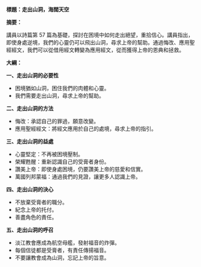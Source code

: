 **標題：走出山洞，海闊天空**

**摘要：**

講員以詩篇第 57 篇為基礎，探討在困境中如何走出絕望，重拾信心。講員指出，即使身處逆境，我們的心靈仍可以飛出山洞，尋求上帝的幫助。通過悔改、應用聖經經文，我們可以從借用經文轉變為應用經文，從而獲得上帝的恩典和拯救。

**大綱：**

**一、走出山洞的必要性**
* 困境猶如山洞，困住我們的肉體和心靈。
* 我們需要走出山洞，尋求上帝的幫助。

**二、走出山洞的方法**
* 悔改：承認自己的罪過，願意改變。
* 應用聖經經文：將經文應用於自己的處境，尋求上帝的指引。

**三、走出山洞的益處**
* 心靈堅定：不再被困境壓制。
* 榮耀甦醒：重新認識自己的受膏者身份。
* 讚美上帝：即使身處困境，仍要讚美上帝的慈愛和信實。
* 萬國列邦蒙福：通過我們的見證，讓更多人認識上帝。

**四、走出山洞的決心**
* 不放棄受膏者的職分。
* 紀念上帝的托付。
* 善盡角色的責任。

**五、走出山洞的呼召**
* 淡江教會應成為航空母艦，發射福音的炸彈。
* 每個信徒都是受膏者，有責任傳揚福音。
* 不要讓教會成為山洞，忘記上帝的旨意。